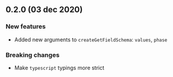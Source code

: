 ## 0.2.0 (03 dec 2020)

### New features

* Added new arguments to `createGetFieldSchema`: `values`, `phase`

### Breaking changes

* Make `typescript` typings more strict
